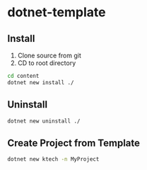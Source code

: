 # dotnet-template

## Install

1. Clone source from git
2. CD to root directory

```sh
cd content
dotnet new install ./
```

## Uninstall

```sh
dotnet new uninstall ./
```

## Create Project from Template

```sh
dotnet new ktech -n MyProject
```
